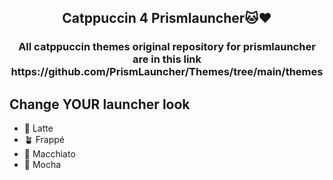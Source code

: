 <h2 align="center">
Catppuccin 4 Prismlauncher🐱❤️
</h2>
<h3 align="center">
All catppuccin themes original repository for prismlauncher are in this link https://github.com/PrismLauncher/Themes/tree/main/themes
</h3>

## Change YOUR launcher look
- 🌻 Latte
- 🪴 Frappé
- 🌺 Macchiato
- 🌿 Mocha
